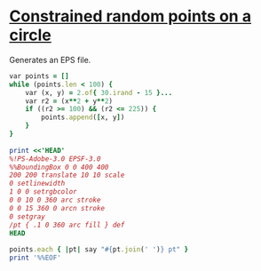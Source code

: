 [1]: https://rosettacode.org/wiki/Constrained_random_points_on_a_circle

# [Constrained random points on a circle][1]

Generates an EPS file.

```ruby
var points = []
while (points.len < 100) {
    var (x, y) = 2.of{ 30.irand - 15 }...
    var r2 = (x**2 + y**2)
    if ((r2 >= 100) && (r2 <= 225)) {
        points.append([x, y])
    }
}
 
print <<'HEAD'
%!PS-Adobe-3.0 EPSF-3.0
%%BoundingBox 0 0 400 400
200 200 translate 10 10 scale
0 setlinewidth
1 0 0 setrgbcolor
0 0 10 0 360 arc stroke
0 0 15 360 0 arcn stroke
0 setgray
/pt { .1 0 360 arc fill } def
HEAD
 
points.each { |pt| say "#{pt.join(' ')} pt" }
print '%%EOF'
```
